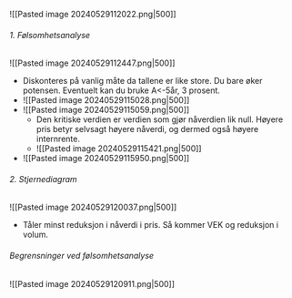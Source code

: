 ![[Pasted image 20240529112022.png|500]]

###### 1. Følsomhetsanalyse
  ![[Pasted image 20240529112447.png|500]]
   - Diskonteres på vanlig måte da tallene er like store. Du bare øker potensen. Eventuelt kan du bruke A<-5år, 3 prosent.   
   - ![[Pasted image 20240529115028.png|500]]
   - ![[Pasted image 20240529115059.png|500]]
	   - Den kritiske verdien er verdien som gjør nåverdien lik null. Høyere pris betyr selvsagt høyere nåverdi, og dermed også høyere internrente.
	   - ![[Pasted image 20240529115421.png|500]]
- ![[Pasted image 20240529115950.png|500]]

###### 2. Stjernediagram
![[Pasted image 20240529120037.png|500]]
- Tåler minst reduksjon i nåverdi i pris. Så kommer VEK og reduksjon i volum.



###### Begrensninger ved følsomhetsanalyse
![[Pasted image 20240529120911.png|500]]
